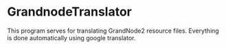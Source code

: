 # GrandnodeTranslator

This program serves for translating GrandNode2 resource files. Everything is done automatically using google translator.
